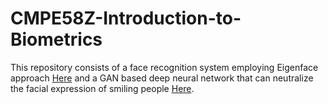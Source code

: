 
# CMPE58Z-Introduction-to-Biometrics
This repository consists of a face recognition system employing Eigenface approach [Here](Face_Recognition_Using_Eigenfaces/a3_main.ipynb) and a GAN based deep neural network that can neutralize the facial expression of smiling people [Here](Neutralize_Smiling_Faces/main_before_final.ipynb).
